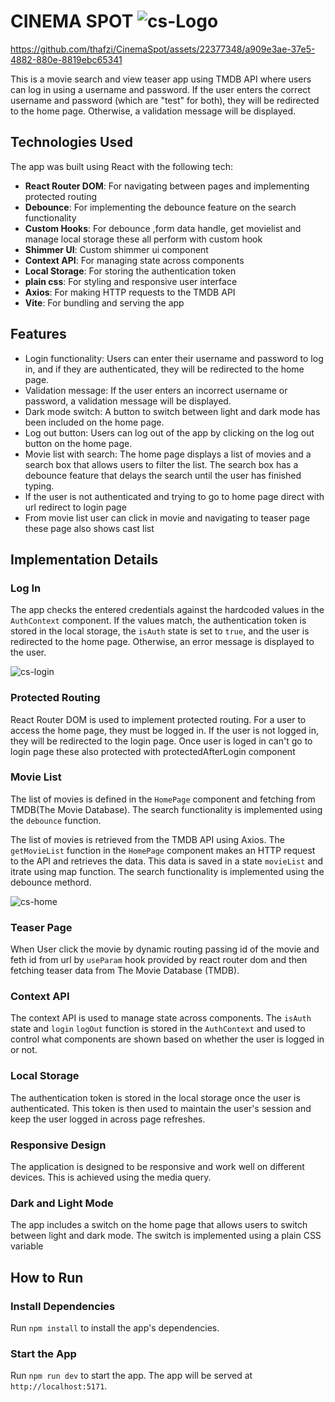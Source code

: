 
# CINEMA SPOT  ![cs-Logo](https://ik.imagekit.io/xjbozxfwc/tcslogo.png?updatedAt=1684224970492)
<!-- <p>
    <img src="/src/assets/tcslogo.png" width="220" height="240" />
</p> -->


https://github.com/thafzi/CinemaSpot/assets/22377348/a909e3ae-37e5-4882-880e-8819ebc65341



This is a movie search and view teaser app using TMDB API where users can log in using a username and password. If the user enters the correct username and password (which are "test" for both), they will be redirected to the home page. Otherwise, a validation message will be displayed.

## Technologies Used

The app was built using React with the following tech:

- **React Router DOM**: For navigating between pages and implementing protected routing
- **Debounce**: For implementing the debounce feature on the search functionality
- **Custom Hooks**: For debounce ,form data handle, get movielist and manage local storage these all perform with custom hook
- **Shimmer UI**: Custom shimmer ui component 
- **Context API**: For managing state across components
- **Local Storage**: For storing the authentication token
- **plain css**: For styling and responsive user interface
- **Axios**: For making HTTP requests to the TMDB API
- **Vite**: For bundling and serving the app


## Features

- Login functionality: Users can enter their username and password to log in, and if they are authenticated, they will be redirected to the home page.
- Validation message: If the user enters an incorrect username or password, a validation message will be displayed.
- Dark mode switch: A button to switch between light and dark mode has been included on the home page.
- Log out button: Users can log out of the app by clicking on the log out button on the home page.
- Movie list with search: The home page displays a list of movies and a search box that allows users to filter the list. The search box has a debounce feature that delays the search until the user has finished typing.
- If the user is  not authenticated and trying to go to home page direct with url redirect to login page
- From movie list user can click in movie and navigating to teaser page these page also shows cast list

## Implementation Details

### Log In

The app checks the entered credentials against the hardcoded values in the `AuthContext` component. If the values match, the authentication token is stored in the local storage, the `isAuth` state is set to `true`, and the user is redirected to the home page. Otherwise, an error message is displayed to the user.

![cs-login](https://ik.imagekit.io/xjbozxfwc/CINEMASPOT_LOGIN.png?updatedAt=1684225009860)

### Protected Routing

React Router DOM is used to implement protected routing. For a user to access the home page, they must be logged in. If the user is not logged in, they will be redirected to the login page.
Once user is loged in can't go to login page these also protected with protectedAfterLogin component

### Movie List

The list of movies is defined in the `HomePage` component and fetching from TMDB(The Movie Database). The search functionality is implemented using the `debounce` function.

The list of movies is retrieved from the TMDB API using Axios. The `getMovieList` function in the `HomePage` component makes an HTTP request to the API and retrieves the data. This data is saved in a state `movieList` and itrate using map function. The search functionality is implemented using the debounce methord.

![cs-home](https://ik.imagekit.io/xjbozxfwc/CINEMASPOT_HOME.png?updatedAt=1684225008519)

### Teaser Page

When User click the movie by dynamic routing passing id of the movie and feth id from url by `useParam` hook provided by react router dom 
and then fetching teaser data from The Movie Database (TMDB).

### Context API

The context API is used to manage state across components. The `isAuth` state and `login` `logOut` function is stored in the `AuthContext` and used to control what components are shown based on whether the user is logged in or not.

### Local Storage

The authentication token is stored in the local storage once the user is authenticated. This token is then used to maintain the user's session and keep the user logged in across page refreshes.

### Responsive Design

The application is designed to be responsive and work well on different devices. This is achieved using the media query.

### Dark and Light Mode 

The app includes a switch on the home page that allows users to switch between light and dark mode. The switch is implemented using a plain CSS variable 

## How to Run

### Install Dependencies

Run `npm install` to install the app's dependencies.

### Start the App

Run `npm run dev` to start the app. The app will be served at `http://localhost:5171`.
